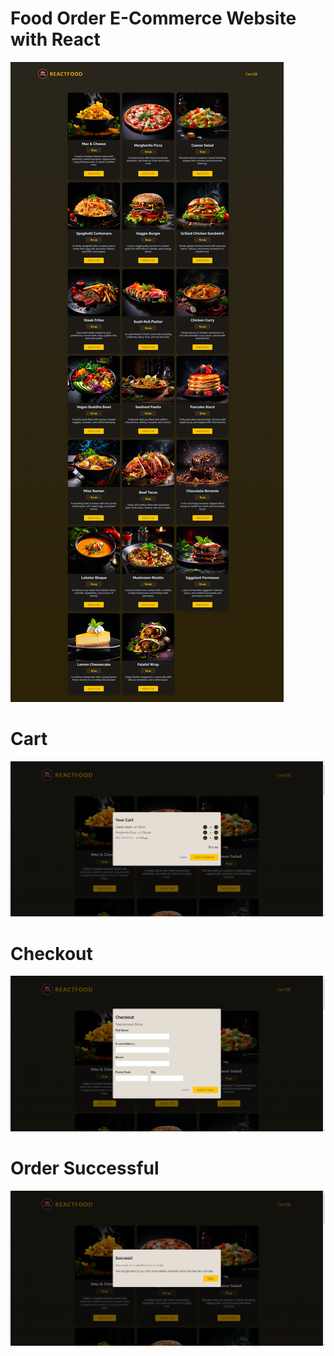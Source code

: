 <h1>Food Order E-Commerce Website with React</h1> 

<img src="12-starting-project/readme/Homepage.png" alt="" />

<h1>Cart</h1>

<img src="12-starting-project/readme/Cart.png" alt="" />

<h1>Checkout</h1>

<img src="12-starting-project/readme/Checkout.png" alt="" />

<h1>Order Successful</h1>

<img src="12-starting-project/readme/orderSuccess.png" alt="" />
